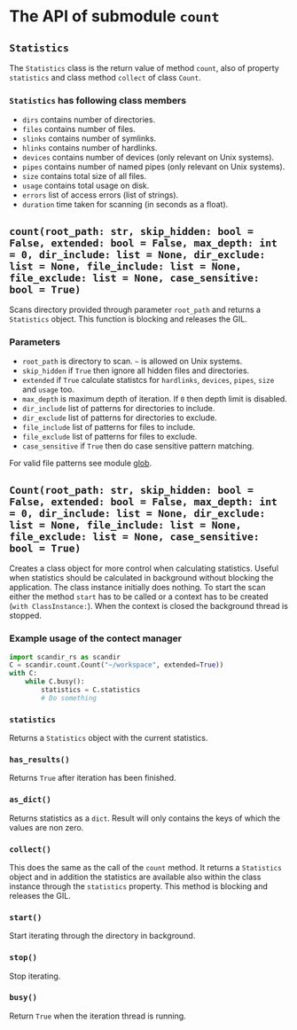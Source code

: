 # The API of submodule ``count``

## ``Statistics``

The ``Statistics`` class is the return value of method ``count``, also of property ``statistics`` and class method ``collect`` of class ``Count``.

### ``Statistics`` has following class members

- ``dirs`` contains number of directories.
- ``files`` contains number of files.
- ``slinks`` contains number of symlinks.
- ``hlinks`` contains number of hardlinks.
- ``devices`` contains number of devices (only relevant on Unix systems).
- ``pipes`` contains number of named pipes (only relevant on Unix systems).
- ``size`` contains total size of all files.
- ``usage`` contains total usage on disk.
- ``errors`` list of access errors (list of strings).
- ``duration`` time taken for scanning (in seconds as a float).

## ``count(root_path: str, skip_hidden: bool = False, extended: bool = False, max_depth: int = 0, dir_include: list = None, dir_exclude: list = None, file_include: list = None, file_exclude: list = None, case_sensitive: bool = True)``

Scans directory provided through parameter ``root_path`` and returns a ``Statistics`` object. This function is blocking and releases the GIL.

### Parameters

- ``root_path`` is directory to scan. ``~`` is allowed on Unix systems.
- ``skip_hidden`` if ``True`` then ignore all hidden files and directories.
- ``extended`` if ``True`` calculate statistcs for ``hardlinks``, ``devices``, ``pipes``, ``size`` and ``usage`` too.
- ``max_depth`` is maximum depth of iteration. If ``0`` then depth limit is disabled.
- ``dir_include`` list of patterns for directories to include.
- ``dir_exclude`` list of patterns for directories to exclude.
- ``file_include`` list of patterns for files to include.
- ``file_exclude`` list of patterns for files to exclude.
- ``case_sensitive`` if `True` then do case sensitive pattern matching.

For valid file patterns see module [glob](https://docs.rs/glob/0.3.0/glob/struct.Pattern.html).

## ``Count(root_path: str, skip_hidden: bool = False, extended: bool = False, max_depth: int = 0, dir_include: list = None, dir_exclude: list = None, file_include: list = None, file_exclude: list = None, case_sensitive: bool = True)``

Creates a class object for more control when calculating statistics. Useful when statistics should be calculated in background without blocking the application. The class instance initially does nothing. To start the scan either the method ``start`` has to be called or a context has to be created (``with ClassInstance:``). When the context is closed the background thread is stopped.

### Example usage of the contect manager

```python
import scandir_rs as scandir
C = scandir.count.Count("~/workspace", extended=True))
with C:
    while C.busy():
        statistics = C.statistics
        # Do something
```

### ``statistics``

Returns a ``Statistics`` object with the current statistics.

### ``has_results()``

Returns ``True`` after iteration has been finished.

### ``as_dict()``

Returns statistics as a ``dict``. Result will only contains the keys of which the values are non zero.

### ``collect()``

This does the same as the call of the ``count`` method. It returns a ``Statistics`` object and in addition the statistics are available also within the class instance through the ``statistics`` property. This method is blocking and releases the GIL.

### ``start()``

Start iterating through the directory in background.

### ``stop()``

Stop iterating.

### ``busy()``

Return ``True`` when the iteration thread is running.
